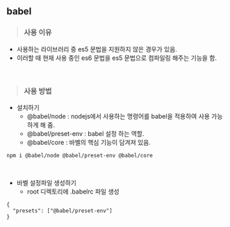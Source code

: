 ## babel

> ### 사용 이유
- 사용하는 라이브러리 중 es5 문법을 지원하지 않은 경우가 있음.
- 이러할 때 현재 사용 중인 es6 문법을 es5 문법으로 컴파일링 해주는 기능을 함.

<br />

> ### 사용 방법

- 설치하기
  - @babel/node : nodejs에서 사용하는 명령어를 babel을 적용하여 사용 가능하게 해 줌.
  - @babel/preset-env : babel 설정 하는 역할.
  - @babel/core : 바벨의 핵심 기능이 담겨져 있음.
```
npm i @babel/node @babel/preset-env @babel/core
```
<br />

- 바벨 설정파일 생성하기
  - root 디렉토리에 .babelrc 파일 생성

```
{
  "presets": ["@babel/preset-env"]
}
```

